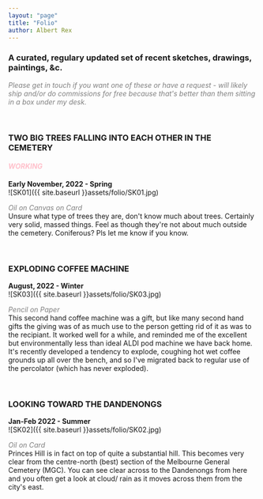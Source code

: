 ```yaml
---
layout: "page"
title: "Folio"
author: Albert Rex
---
```


### A curated, regulary updated set of recent sketches, drawings, paintings, &c.

<span style="color:grey">*Please get in touch if you want one of these or have a request - will likely ship and/or do commissions for free because that's better than them sitting in a box under my desk.*</span>

<br />

### TWO BIG TREES FALLING INTO EACH OTHER IN THE CEMETERY 
#### <span style="color:pink">*WORKING*</span>
**Early November, 2022 - Spring**
<br />
![SK01]({{ site.baseurl }}assets/folio/SK01.jpg)

<span style="color:grey">*Oil on Canvas on Card*</span>
<br />
Unsure what type of trees they are, don't know much about trees. Certainly very solid, massed things. Feel as though they're not about much outside the cemetery. Coniferous? Pls let me know if you know.

<br />

### EXPLODING COFFEE MACHINE
**August, 2022 - Winter**
<br />
![SK03]({{ site.baseurl }}assets/folio/SK03.jpg)

<span style="color:grey">*Pencil on Paper*</span>
<br />
This second hand coffee machine was a gift, but like many second hand gifts the giving was of as much use to the person getting rid of it as was to the recipiant. It worked well for a while, and reminded me of the excellent but environmentally less than ideal ALDI pod machine we have back home. It's recently developed a tendency to explode, coughing hot wet coffee grounds up all over the bench, and so I've migrated back to regular use of the percolator (which has never exploded).

<br />

### LOOKING TOWARD THE DANDENONGS
**Jan-Feb 2022 - Summer**
<br />
![SK02]({{ site.baseurl }}assets/folio/SK02.jpg)

<span style="color:grey">*Oil on Card*</span>
<br />
Princes Hill is in fact on top of quite a substantial hill. This becomes very clear from the centre-north (best) section of the Melbourne General Cemetery (MGC). You can see clear across to the Dandenongs from here and you often get a look at cloud/ rain as it moves across them from the city's east.




